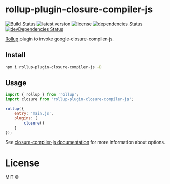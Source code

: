# rollup-plugin-closure-compiler-js

[![Build Status](https://travis-ci.org/camelaissani/rollup-plugin-closure-compiler-js.svg)](https://travis-ci.org/camelaissani/rollup-plugin-closure-compiler-js)
[![latest version](https://img.shields.io/npm/v/rollup-plugin-closure-compiler-js.svg)](https://www.npmjs.com/package/rollup-plugin-closure-compiler-js)
[![license](https://img.shields.io/npm/l/rollup-plugin-closure-compiler-js.svg)](https://github.com/camelaissani/rollup-plugin-closure-compiler-js/blob/master/LICENSE)
[![dependencies Status](https://david-dm.org/camelaissani/rollup-plugin-closure-compiler-js/status.svg)](https://david-dm.org/camelaissani/rollup-plugin-closure-compiler-js)
[![devDependencies Status](https://david-dm.org/camelaissani/rollup-plugin-closure-compiler-js/dev-status.svg)](https://david-dm.org/camelaissani/rollup-plugin-closure-compiler-js?type=dev)

[Rollup](https://github.com/rollup/rollup) plugin to invoke google-closure-compiler-js.

## Install

```sh
npm i rollup-plugin-closure-compiler-js -D
```

## Usage

```js
import { rollup } from 'rollup';
import closure from 'rollup-plugin-closure-compiler-js';

rollup({
    entry: 'main.js',
    plugins: [
        closure()
    ]
});
```

See [closure-compiler-js documentation](https://github.com/google/closure-compiler-js#flags) for more information about options.

# License

MIT ©
